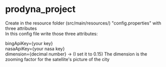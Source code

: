 # prodyna_project

Create in the resource folder (src/main/resources/) "config.properties" with three attributes <br />
In this config file write those three attributes: <br />

bingApiKey={your key} <br />
nasaApiKey={your nasa key} <br />
dimension={decimal number} -> (I set it to 0.15) The dimension is the zooming factor for the satellite's picture of the city <br />
